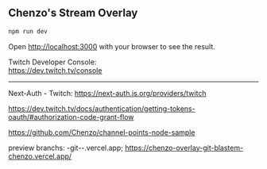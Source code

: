 ## Chenzo's Stream Overlay

```bash
npm run dev
```

Open [http://localhost:3000](http://localhost:3000) with your browser to see the result.


Twitch Developer Console:  
https://dev.twitch.tv/console   


------

Next-Auth - Twitch:
https://next-auth.js.org/providers/twitch


https://dev.twitch.tv/docs/authentication/getting-tokens-oauth/#authorization-code-grant-flow


https://github.com/Chenzo/channel-points-node-sample


preview branchs: 
<project-name>-git-<branch-name>-<scope-slug>.vercel.app;
https://chenzo-overlay-git-blastem-chenzo.vercel.app/